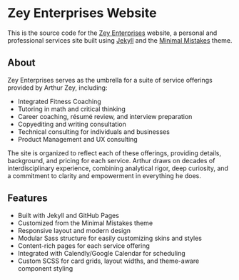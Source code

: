 # Zey Enterprises Website

This is the source code for the [Zey Enterprises](https://www.zeyenterprises.com) website, a personal and professional services site built using [Jekyll](https://jekyllrb.com/) and the [Minimal Mistakes](https://mmistakes.github.io/minimal-mistakes/) theme.

## About

Zey Enterprises serves as the umbrella for a suite of service offerings provided by Arthur Zey, including:

- Integrated Fitness Coaching
- Tutoring in math and critical thinking
- Career coaching, résumé review, and interview preparation
- Copyediting and writing consultation
- Technical consulting for individuals and businesses
- Product Management and UX consulting

The site is organized to reflect each of these offerings, providing details, background, and pricing for each service. Arthur draws on decades of interdisciplinary experience, combining analytical rigor, deep curiosity, and a commitment to clarity and empowerment in everything he does.

## Features

- Built with Jekyll and GitHub Pages
- Customized from the Minimal Mistakes theme
- Responsive layout and modern design
- Modular Sass structure for easily customizing skins and styles
- Content-rich pages for each service offering
- Integrated with Calendly/Google Calendar for scheduling
- Custom SCSS for card grids, layout widths, and theme-aware component styling